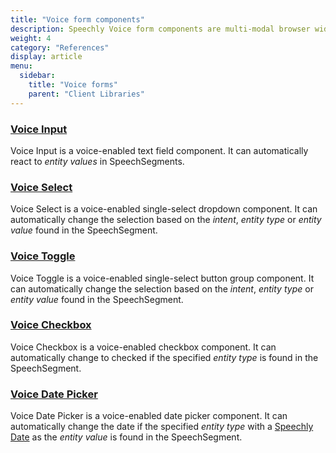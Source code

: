 ```yaml
---
title: "Voice form components"
description: Speechly Voice form components are multi-modal browser widgets that can be controlled with speech, tap and keyboard.
weight: 4
category: "References"
display: article
menu:
  sidebar:
    title: "Voice forms"
    parent: "Client Libraries"
---
```


### [Voice Input](/client-libraries/voice-forms/voice-input)

Voice Input is a voice-enabled text field component. It can automatically react to _entity values_ in SpeechSegments.

### [Voice Select](/client-libraries/voice-forms/voice-select)

Voice Select is a voice-enabled single-select dropdown component. It can automatically change the selection based on the _intent_, _entity type_ or _entity value_ found in the SpeechSegment.

### [Voice Toggle](/client-libraries/voice-forms/voice-toggle)

Voice Toggle is a voice-enabled single-select button group component. It can automatically change the selection based on the _intent_, _entity type_ or _entity value_ found in the SpeechSegment.

### [Voice Checkbox](/client-libraries/voice-forms/voice-checkbox)

Voice Checkbox is a voice-enabled checkbox component. It can automatically change to checked if the specified _entity type_ is found in the SpeechSegment.

### [Voice Date Picker](/client-libraries/voice-forms/voice-date-picker)

Voice Date Picker is a voice-enabled date picker component. It can automatically change the date if the specified _entity type_ with a [Speechly Date](/slu-examples/standard-variables/#supported-standard-variables) as the _entity value_ is found in the SpeechSegment.
